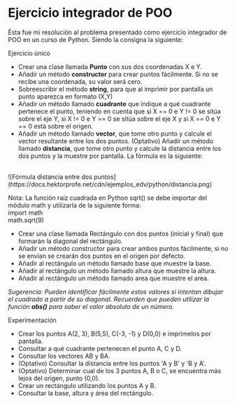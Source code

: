 # Ejercicio integrador de POO

Ésta fue mi resolución al problema presentado como ejercicio integrador de POO en un curso de Python. Siendo la consigna la siguiente:

Ejercicio único
* Crear una clase llamada **Punto** con sus dos coordenadas X e Y.
* Añadir un método **constructor** para crear puntos fácilmente. Si no se recibe una coordenada, su valor será cero.
* Sobreescribir el método **string**, para que al imprimir por pantalla un punto aparezca en formato (X,Y)
* Añadir un método llamado **cuadrante** que indique a qué cuadrante pertenece el punto, teniendo en cuenta que si X == 0 e Y != 0 se sitúa sobre el eje Y, si X != 0 e Y == 0 se sitúa sobre el eje X y si X == 0 e Y == 0 está sobre el origen.
* Añadir un método llamado **vector**, que tome otro punto y calcule el vector resultante entre los dos puntos.
(Optativo) Añadir un método llamado **distancia**, que tome otro punto y calcule la distancia entre los dos puntos y la muestre por pantalla. La fórmula es la siguiente:
<br>
![Fórmula distancia entre dos puntos](https://docs.hektorprofe.net/cdn/ejemplos_edv/python/distancia.png)

Nota:
La función raíz cuadrada en Python sqrt() se debe importar del módulo math y utilizarla de la siguiente forma:
<br>
import math<br>
math.sqrt(9)
 

* Crear una clase llamada Rectángulo con dos puntos (inicial y final) que formarán la diagonal del rectángulo.
* Añadir un método constructor para crear ambos puntos fácilmente, si no se envían se crearán dos puntos en el origen por defecto.
* Añadir al rectángulo un método llamado base que muestre la base.
* Añadir al rectángulo un método llamado altura que muestre la altura.
* Añadir al rectángulo un método llamado area que muestre el area.

*Sugerencia:
Pueden identificar fácilmente estos valores si intentan dibujar el cuadrado a partir de su diagonal. Recuerden que pueden utilizar la función **abs()** para saber el valor absoluto de un número.*

Experimentación
* Crear los puntos A(2, 3), B(5,5), C(-3, -1) y D(0,0) e imprimelos por pantalla.
* Consultar a qué cuadrante pertenecen el punto A, C y D.
* Consultar los vectores AB y BA.
* (Optativo) Consultar la distancia entre los puntos 'A y B' y 'B y A'.
* (Optativo) Determinar cual de los 3 puntos A, B o C, se encuentra más lejos del origen, punto (0,0).
* Crear un rectángulo utilizando los puntos A y B.
* Consultar la base, altura y área del rectángulo.
